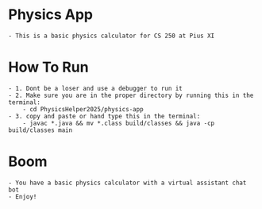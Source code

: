 # Physics App
    - This is a basic physics calculator for CS 250 at Pius XI

# How To Run
    - 1. Dont be a loser and use a debugger to run it
    - 2. Make sure you are in the proper directory by running this in the terminal:
        - cd PhysicsHelper2025/physics-app 
    - 3. copy and paste or hand type this in the terminal:
        - javac *.java && mv *.class build/classes && java -cp build/classes main

# Boom
    - You have a basic physics calculator with a virtual assistant chat bot
    - Enjoy!
